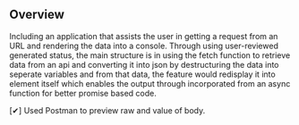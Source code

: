## Overview

Including an application that assists the user in getting a request from an URL and rendering the data into a console. Through using user-reviewed generated status, the main structure is in using the fetch function to retrieve data from an api and converting it into json 
by destructuring the data into seperate variables and
from that data, the feature would redisplay it into element itself which enables the output through incorporated from an async function for better promise based code. 
 

[✔] Used Postman to preview raw and value of body.
